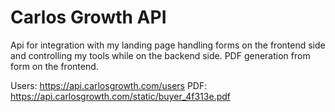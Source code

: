 # Carlos Growth API
Api for integration with my landing page handling forms on the frontend side and controlling my tools while on the backend side. PDF generation from form on the frontend.

Users: https://api.carlosgrowth.com/users
PDF: https://api.carlosgrowth.com/static/buyer_4f313e.pdf
